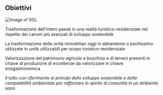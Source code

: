 ## Obiettivi

![Image of SGL](/jpeg/DSCN7236.jpg)

Trasformazione dell’intero paese in una realtà turistico-residenziale nel rispetto dei canoni
più avanzati di sviluppo sostenibile

La trasformazione delle unità immobiliari oggi in abbandono o pochissimo utilizzate in
unità utilizzabili per scopo turistico-residenziale

Valorizzazione del patrimonio agricolo e boschivo e di terreni presenti in chiave di
produzione di eccellenze da valorizzare in chiave enogastronomica

_Il tutto con riferimento ai principi dello sviluppo sostenibile e della compatibilità ambientale
per rafforzare lo spirito di comunità in un ambiente sano_